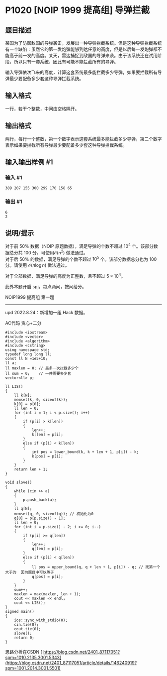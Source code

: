 # P1020 [NOIP 1999 提高组] 导弹拦截

## 题目描述

某国为了防御敌国的导弹袭击，发展出一种导弹拦截系统。但是这种导弹拦截系统有一个缺陷：虽然它的第一发炮弹能够到达任意的高度，但是以后每一发炮弹都不能高于前一发的高度。某天，雷达捕捉到敌国的导弹来袭。由于该系统还在试用阶段，所以只有一套系统，因此有可能不能拦截所有的导弹。

   
输入导弹依次飞来的高度，计算这套系统最多能拦截多少导弹，如果要拦截所有导弹最少要配备多少套这种导弹拦截系统。

## 输入格式

一行，若干个整数，中间由空格隔开。

## 输出格式

两行，每行一个整数，第一个数字表示这套系统最多能拦截多少导弹，第二个数字表示如果要拦截所有导弹最少要配备多少套这种导弹拦截系统。

## 输入输出样例 #1

### 输入 #1

```
389 207 155 300 299 170 158 65
```

### 输出 #1

```
6
2
```

## 说明/提示

对于前 $50\%$ 数据（NOIP 原题数据），满足导弹的个数不超过 $10^4$ 个。该部分数据总分共 $100$ 分。可使用$\mathcal O(n^2)$ 做法通过。  
对于后 $50\%$ 的数据，满足导弹的个数不超过 $10^5$ 个。该部分数据总分也为 $100$ 分。请使用 $\mathcal O(n\log n)$ 做法通过。

对于全部数据，满足导弹的高度为正整数，且不超过 $5\times 10^4$。


此外本题开启 spj，每点两问，按问给分。

NOIP1999 提高组 第一题

---

$\text{upd 2022.8.24}$：新增加一组 Hack 数据。

AC代码  贪心+二分
```
#include <iostream>
#include <vector>
#include <algorithm>
#include <cstring>
using namespace std;
typedef long long ll;
const ll N =1e5+10;
ll a;
ll maxlen = 0; // 最多一次拦截多少个
ll sum = 0;    // 一共需要多少套
vector<ll> p;

ll LIS()
{
    ll k[N];
    memset(k, 0, sizeof(k));
    k[0] = p[0];
    ll len = 0;
    for (int i = 1; i < p.size(); i++)
    {
        if (p[i] > k[len])
        {
            len++;
            k[len] = p[i];
        }
        else if (p[i] < k[len])
        {
            int pos = lower_bound(k, k + len + 1, p[i]) - k;
            k[pos] = p[i];
        }
    }
    return len + 1;
}

void slove()
{
    while (cin >> a)
    {
        p.push_back(a);
    }
    ll q[N];
    memset(q, 0, sizeof(q)); // 初始化为0
    q[0] = p[p.size() - 1];
    ll len = 0;
    for (int i = p.size() - 2; i >= 0; i--)
    {
        if (p[i] >= q[len])
        {
            len++;
            q[len] = p[i];
        }
        else if (p[i] < q[len])
        {
            ll pos = upper_bound(q, q + len + 1, p[i]) - q; // 找第一个大于的  因为题目中可以等于
            q[pos] = p[i];
        }
    }
    sum++;
    maxlen = max(maxlen, len + 1);
    cout << maxlen << endl;
    cout << LIS();
}
signed main()
{
    ios::sync_with_stdio(0);
    cin.tie(0);
    cout.tie(0);
    slove();
    return 0;
}

```
思路分析在CSDN [ https://blog.csdn.net/2401_87117051?spm=1010.2135.3001.5343](https://blog.csdn.net/2401_87117051/article/details/146240919?spm=1001.2014.3001.5501)
